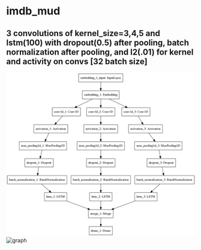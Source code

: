 # imdb_mud

## 3 convolutions of kernel_size=3,4,5 and lstm(100) with dropout(0.5) after pooling, batch normalization after pooling, and l2(.01) for kernel and activity on convs [32 batch size]

![diagram](https://github.com/ayenter/imdb_mud/blob/master/model_20/m20_diagram.png)
![graph](https://github.com/ayenter/imdb_mud/blob/master/model_20/m20_r1_e10_graph.png)